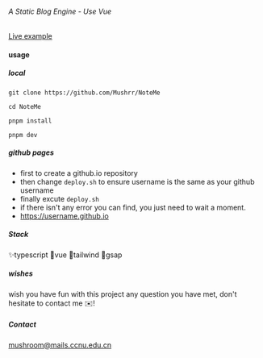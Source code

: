 ###### A Static Blog Engine - Use Vue

[Live example](https://Mushr.github.io)

#### usage

##### local
```
git clone https://github.com/Mushrr/NoteMe

cd NoteMe

pnpm install

pnpm dev
```

##### github pages
* first to create a github.io repository
* then change `deploy.sh` to ensure username is the same as your github username
* finally excute `deploy.sh`
* if there isn't any error you can find, you just need to wait a moment.
* https://username.github.io

##### Stack
✨typescript
🌵vue
🧊tailwind
🍎gsap

##### wishes
wish you have fun with this project
any question you have met, don't hesitate to contact me ✉️!


##### Contact

mushroom@mails.ccnu.edu.cn
